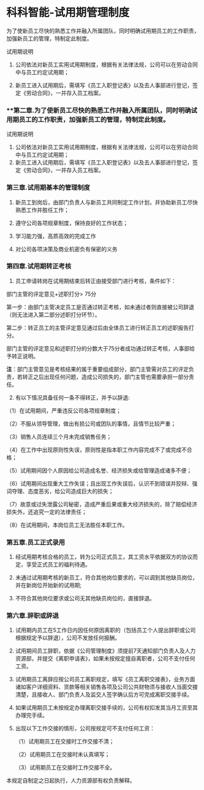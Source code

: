 # **科科智能-试用期管理制度**

为了使新员工尽快的熟悉工作并融入所属团队，同时明确试用期员工的工作职责，加强新员工的管理，特制定此制度。

试用期说明

1. 公司依法对新员工实用试用期制度，根据有关法律法规，公司可以在劳动合同中与员工约定试用期；

2. 新员工进入试用期后，需填写《员工入职登记表》以及去人事部进行登记，签定《劳动合同》，一并存入员工档案。

### **第二章.为了使新员工尽快的熟悉工作并融入所属团队，同时明确试用期员工的工作职责，加强新员工的管理，特制定此制度。

试用期说明

1. 公司依法对新员工实用试用期制度，根据有关法律法规，公司可以在劳动合同中与员工约定试用期；
2. 新员工进入试用期后，需填写《员工入职登记表》以及去人事部进行登记，签定《劳动合同》，一并存入员工档案。

### **第三章.试用期基本的管理制度**

1. 新员工到岗后，由部门负责人与新员工共同制定工作计划，并协助新员工尽快熟悉工作并胜任工作；

2. 遵守公司各项规章制度，保持良好的工作状态；

3. 学习能力强，高质高效的完成工作

4. 对公司各项决策及商业机密负有保密的义务

### **第四章.试用期转正考核**

1. 员工申请转岗在试用期结束后转正由接受部门进行考核，条件如下：

  部门主管的评定意见+述职打分> 75分

  第一步：由部门主管决定员工是否通过转正考核，如未通过者则直接被公司辞退（则无法进入第二部分述职打分环节）。

  第二步：转正员工的主管评定意见通过后由全体员工进行转正员工的述职报告打分。

  部门主管的评定意见和述职打分的分数大于75分者成功通过转正考核，人事部给予转正说明。

 **注**：部门主管意见是考核结果的属于重要组成部分，部门主管需对员工的评定负责，若转正之后出现任何问题，造成公司损失的，部门主管也需要承担一部分责任。

2. 有以下情况具备任何一条不得转正，并予以辞退:

（1）在试用期间，严重违反公司各项规章制度；

（2）不服从领导管理，做出有损公司或团队的事情，且情节比较严重；

（3）销售人员连续三个月未完成销售任务；

（4）在工作中出现原则性失误，原则性是指本职工作内容完成不了或完成不合格；

（5）试用期间因个人原因给公司造成名誉、经济损失或给管理造成诸多不便；

（6）试用期间出现重大工作失误；且出现工作失误后，认识不到错误并狡辩、强词夺理、态度恶劣，给公司造成巨大的损失；

（7）故意或过失泄露公司秘密，造成严重后果或重大经济损失的，除了赔偿经济损失外，还追究一定的法律责任；

（8）在试用期间，本岗位员工无法胜任本职工作。

### **第五章.员工正式录用**

1. 经试用期考核合格的员工，转为公司正式员工，其工资水平依据双方的协议而定，享受正式员工的福利待遇。

2. 未通过试用期考核的新员工，符合其他岗位要求的，可以调到其他缺员岗位，并在新岗位开始新的试用期;
3. 不符合其他岗位要求或公司无其他缺员岗位的，直接辞退。

### **第六章.辞职或辞退**

1. 试用期内员工在5工作日内因任何原因离职的（包括员工个人提出辞职或公司根据规定予以辞退），公司不发放任何报酬。

2. 试用期间员工辞职，依据《公司管理制度》须提前7天通知部门负责人及人力资源部，并提交《离职申请表》，如果未按规定擅自离职者，公司不支付任何工资。

3. 试用期员工离辞应按公司员工离职规定，填写《员工离职交接表》，业务方面诸如客户详细资料、货款等相关销售各项及公司公共财物须与接收人当面交接清楚，且接收人、部门负责人及监交人签字确认后方可完成离职交接手续。

4. 如果试用期员工未按规定办理离职交接手续的，公司有权扣发其当月工资至其办理完手续。

5. 出现以下工作交接的情形，公司按规定可不支付任何工资：

   （1）试用期员工在交接时工作交接不清；

   （2）试用期员工在交接时未认真填写；

   （3）试用期员工在交接时工作交接不全。

本规定自制定之日起执行，人力资源部有权负责解释。